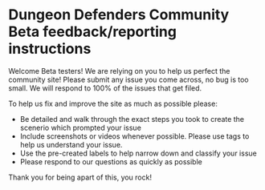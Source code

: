 Dungeon Defenders Community Beta feedback/reporting instructions
=================
Welcome Beta testers! We are relying on you to help us perfect the community site! Please submit any issue you come across, no bug is too small. We will respond to 100% of the issues that get filed. 

To help us fix and improve the site as much as possible please:
- Be detailed and walk through the exact steps you took to create the scenerio which prompted your issue
- Include screenshots or videos whenever possible. Please use tags to help us understand your issue. 
- Use the pre-created labels to help narrow down and classify your issue
- Please respond to our questions as quickly as possible

Thank you for being apart of this, you rock!
